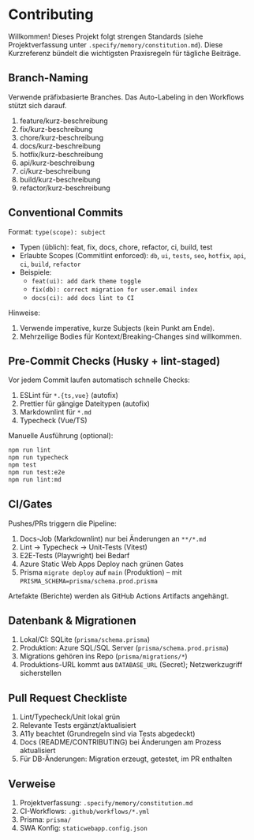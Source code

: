 # Contributing

Willkommen! Dieses Projekt folgt strengen Standards (siehe Projektverfassung unter `.specify/memory/constitution.md`). Diese Kurzreferenz bündelt die wichtigsten Praxisregeln für tägliche Beiträge.

## Branch-Naming

Verwende präfixbasierte Branches. Das Auto-Labeling in den Workflows stützt sich darauf.

1. feature/kurz-beschreibung
1. fix/kurz-beschreibung
1. chore/kurz-beschreibung
1. docs/kurz-beschreibung
1. hotfix/kurz-beschreibung
1. api/kurz-beschreibung
1. ci/kurz-beschreibung
1. build/kurz-beschreibung
1. refactor/kurz-beschreibung

## Conventional Commits

Format: `type(scope): subject`

- Typen (üblich): feat, fix, docs, chore, refactor, ci, build, test
- Erlaubte Scopes (Commitlint enforced): `db`, `ui`, `tests`, `seo`, `hotfix`, `api`, `ci`, `build`, `refactor`
- Beispiele:
  - `feat(ui): add dark theme toggle`
  - `fix(db): correct migration for user.email index`
  - `docs(ci): add docs lint to CI`

Hinweise:

1. Verwende imperative, kurze Subjects (kein Punkt am Ende).
1. Mehrzeilige Bodies für Kontext/Breaking-Changes sind willkommen.

## Pre-Commit Checks (Husky + lint-staged)

Vor jedem Commit laufen automatisch schnelle Checks:

1. ESLint für `*.{ts,vue}` (autofix)
1. Prettier für gängige Dateitypen (autofix)
1. Markdownlint für `*.md`
1. Typecheck (Vue/TS)

Manuelle Ausführung (optional):

```bash
npm run lint
npm run typecheck
npm test
npm run test:e2e
npm run lint:md
```

## CI/Gates

Pushes/PRs triggern die Pipeline:

1. Docs-Job (Markdownlint) nur bei Änderungen an `**/*.md`
1. Lint → Typecheck → Unit-Tests (Vitest)
1. E2E-Tests (Playwright) bei Bedarf
1. Azure Static Web Apps Deploy nach grünen Gates
1. Prisma `migrate deploy` auf `main` (Produktion) – mit `PRISMA_SCHEMA=prisma/schema.prod.prisma`

Artefakte (Berichte) werden als GitHub Actions Artifacts angehängt.

## Datenbank & Migrationen

1. Lokal/CI: SQLite (`prisma/schema.prisma`)
1. Produktion: Azure SQL/SQL Server (`prisma/schema.prod.prisma`)
1. Migrations gehören ins Repo (`prisma/migrations/*`)
1. Produktions-URL kommt aus `DATABASE_URL` (Secret); Netzwerkzugriff sicherstellen

## Pull Request Checkliste

1. Lint/Typecheck/Unit lokal grün
1. Relevante Tests ergänzt/aktualisiert
1. A11y beachtet (Grundregeln sind via Tests abgedeckt)
1. Docs (README/CONTRIBUTING) bei Änderungen am Prozess aktualisiert
1. Für DB-Änderungen: Migration erzeugt, getestet, im PR enthalten

## Verweise

1. Projektverfassung: `.specify/memory/constitution.md`
1. CI-Workflows: `.github/workflows/*.yml`
1. Prisma: `prisma/`
1. SWA Konfig: `staticwebapp.config.json`
